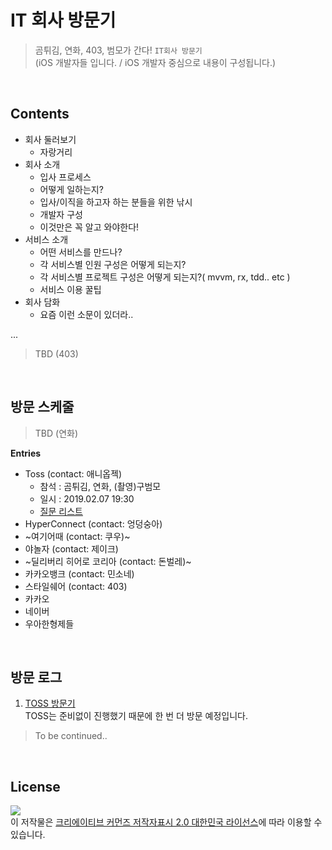 # IT 회사 방문기

> 곰튀김, 연화, 403, 범모가 간다! `IT회사 방문기` <br/>
> (iOS 개발자들 입니다. / iOS 개발자 중심으로 내용이 구성됩니다.)

<br/>

## Contents

- 회사 둘러보기
	- 자랑거리
- 회사 소개
	- 입사 프로세스
	- 어떻게 일하는지?
	- 입사/이직을 하고자 하는 분들을 위한 낚시
	- 개발자 구성
	- 이것만은 꼭 알고 와야한다!
- 서비스 소개
	- 어떤 서비스를 만드나?
	- 각 서비스별 인원 구성은 어떻게 되는지?
	- 각 서비스별 프로젝트 구성은 어떻게 되는지?( mvvm, rx, tdd.. etc )
	- 서비스 이용 꿀팁
- 회사 담화
	- 요즘 이런 소문이 있더라..

...

> TBD (403)

<br/>

## 방문 스케줄

> TBD (연화)

**Entries**

- Toss (contact: 애니옵젝)
	- 참석 : 곰튀김, 연화, (촬영)구범모
	- 일시 : 2019.02.07 19:30 
	- [질문 리스트](https://github.com/iamchiwon/dinner_it/blob/master/QnA-toss.md)
- HyperConnect (contact: 엉덩숭아)
- ~여기어때 (contact: 쿠우)~
- 야놀자 (contact: 제이크)
- ~딜리버리 히어로 코리아 (contact: 돈벌레)~
- 카카오뱅크 (contact: 민소네)
- 스타일쉐어 (contact: 403)
- 카카오
- 네이버
- 우아한형제들

<br/>


## 방문 로그

1. [TOSS 방문기](https://iamchiwon.github.io/2018/12/20/visit-toss/)<br/>
   TOSS는 준비없이 진행했기 때문에 한 번 더 방문 예정입니다.

> To be continued..

<br/>

## License

![](https://raw.githubusercontent.com/iamchiwon/RxSwift_In_4_Hours/master/docs/cc_license.png)
<br />이 저작물은 <a rel="license" href="http://creativecommons.org/licenses/by/2.0/kr/">크리에이티브 커먼즈 저작자표시 2.0 대한민국 라이선스</a>에 따라 이용할 수 있습니다.
